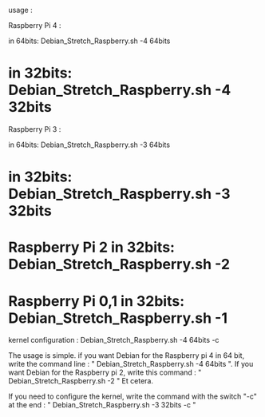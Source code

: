 
usage : 

Raspberry Pi 4 :

in 64bits: Debian_Stretch_Raspberry.sh -4 64bits

in 32bits: Debian_Stretch_Raspberry.sh -4 32bits
=================================================================
Raspberry Pi 3 :

in 64bits: Debian_Stretch_Raspberry.sh -3 64bits

in 32bits: Debian_Stretch_Raspberry.sh -3 32bits
=================================================================
Raspberry Pi 2 in 32bits: Debian_Stretch_Raspberry.sh -2
=================================================================
Raspberry Pi 0,1 in 32bits: Debian_Stretch_Raspberry.sh -1
=================================================================

kernel configuration : Debian_Stretch_Raspberry.sh -4 64bits -c

The usage is simple. if you want Debian for the Raspberry pi 4 in 64 bit, write the command line : " Debian_Stretch_Raspberry.sh -4 64bits ".                                     If you want Debian for the Raspberry pi 2, write this command : " Debian_Stretch_Raspberry.sh -2 " Et cetera.

If you need to configure the kernel, write the command with the switch "-c" at the end : " Debian_Stretch_Raspberry.sh -3 32bits -c "
